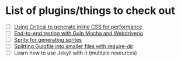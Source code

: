 # List of plugins/things to check out

- [ ] [Using Critical to generate inline CSS for performance](https://www.npmjs.com/package/critical)
- [ ] [End-to-end testing with Gulp Mocha and Webdriverio](https://semaphoreci.com/community/tutorials/setting-up-an-end-to-end-testing-workflow-with-gulp-mocha-and-webdriverio)
- [ ] [Sprity for generating sprites](https://www.npmjs.com/package/sprity)
- [ ] [Splitting Gulpfile into smaller files with require-dir](https://www.npmjs.com/package/require-directory)
- [ ] Learn how to use Jekyll with it (multiple resources)